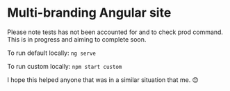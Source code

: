 # Multi-branding Angular site

Please note tests has not been accounted for and to check prod command. This is in progress and aiming to complete soon.

To run default locally:
`ng serve`

To run custom locally:
`npm start custom`

I hope this helped anyone that was in a similar situation that me. 😊

